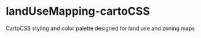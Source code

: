 landUseMapping-cartoCSS
=======================

CartoCSS styling and color palette designed for land use and zoning maps
